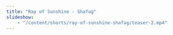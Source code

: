 ```yaml
---
title: "Ray of Sunshine - Shafag"
slideshow:
    - "/content/shorts/ray-of-sunshine-shafag/teaser-2.mp4"
---
```


